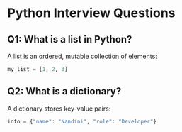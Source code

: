 # Python Interview Questions

## Q1: What is a list in Python?

A list is an ordered, mutable collection of elements:
```python
my_list = [1, 2, 3]
```

## Q2: What is a dictionary?

A dictionary stores key-value pairs:
```python
info = {"name": "Nandini", "role": "Developer"}
```

